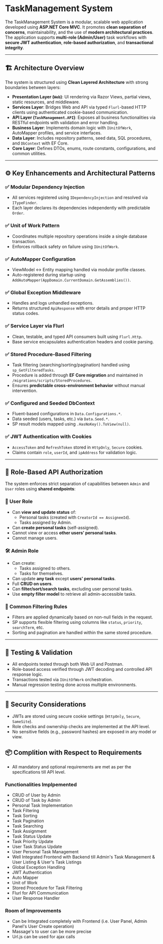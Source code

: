 ﻿# TaskManagement System

The TaskManagement System is a modular, scalable web application developed using **ASP.NET Core MVC**. It promotes **clean separation of concerns**, maintainability, and the use of **modern architectural practices**. The application supports **multi-role (Admin/User)** task workflows with **secure JWT authentication**, **role-based authorization**, and **transactional integrity**.

---

## 🏗 Architecture Overview

The system is structured using **Clean Layered Architecture** with strong boundaries between layers:

- **Presentation Layer (`Web`)**: UI rendering via Razor Views, partial views, static resources, and middleware.
- **Services Layer**: Bridges Web and API via typed `Flurl`-based HTTP clients using authenticated cookie-based communication.
- **API Layer (`TaskManagement.API`)**: Exposes all business functionalities via RESTful endpoints with validation and error handling.
- **Business Layer**: Implements domain logic with `IUnitOfWork`, AutoMapper profiles, and service interfaces.
- **Data Layer**: Includes repository patterns, seed data, SQL procedures, and `DbContext` with EF Core.
- **Core Layer**: Defines DTOs, enums, route constants, configurations, and common utilities.

---

## ⚙ Key Enhancements and Architectural Patterns

### ✅ Modular Dependency Injection
- All services registered using `IDependencyInjection` and resolved via `ITypeFinder`.
- Each layer declares its dependencies independently with predictable `Order`.

### ✅ Unit of Work Pattern
- Coordinates multiple repository operations inside a single database transaction.
- Enforces rollback safety on failure using `IUnitOfWork`.

### ✅ AutoMapper Configuration
- ViewModel ↔ Entity mapping handled via modular profile classes.
- Auto-registered during startup using `AddAutoMapper(AppDomain.CurrentDomain.GetAssemblies())`.

### ✅ Global Exception Middleware
- Handles and logs unhandled exceptions.
- Returns structured `ApiResponse` with error details and proper HTTP status codes.

### ✅ Service Layer via Flurl
- Clean, testable, and typed API consumers built using `Flurl.Http`.
- Base service encapsulates authentication headers and cookie parsing.

### ✅ Stored Procedure-Based Filtering
- Task filtering (searching/sorting/pagination) handled using `sp_GetFilteredTasks`.
- Procedure is added through **EF Core migration** and maintained in `/migrations/scripts/StoredProcedures`.
- Ensures **predictable cross-environment behavior** without manual intervention.

### ✅ Configured and Seeded DbContext
- Fluent-based configurations in `Data.Configurations.*`.
- Data seeded (users, tasks, etc.) via `Data.Seed.*`.
- SP result models mapped using `.HasNoKey().ToView(null)`.

### ✅ JWT Authentication with Cookies
- `AccessToken` and `RefreshToken` stored in `HttpOnly`, `Secure` cookies.
- Claims contain `role`, `userId`, and `ipAddress` for validation logic.

---

## 🔐 Role-Based API Authorization

The system enforces strict separation of capabilities between `Admin` and `User` roles using **shared endpoints**:

### 👤 User Role
- Can **view and update status** of:
  - Personal tasks (created with `CreatorId == AssigneeId`).
  - Tasks assigned by Admin.
- Can **create personal tasks** (self-assigned).
- Cannot view or access **other users’ personal tasks**.
- Cannot manage users.

### 🛠 Admin Role
- Can create:
  - Tasks assigned to others.
  - Tasks for themselves.
- Can update **any task** except **users' personal tasks**.
- Full **CRUD on users**.
- Can **filter/sort/search tasks**, excluding user personal tasks.
- Use **empty filter model** to retrieve all admin-accessible tasks.

### 🔁 Common Filtering Rules
- Filters are applied dynamically based on non-null fields in the request.
- SP supports flexible filtering using columns like `status`, `priority`, `searchTerm`, etc.
- Sorting and pagination are handled within the same stored procedure.

---

## 🧪 Testing & Validation

- All endpoints tested through both Web UI and Postman.
- Role-based access verified through JWT decoding and controlled API response logic.
- Transactions tested via `IUnitOfWork` orchestration.
- Manual regression testing done across multiple environments.

---

## 🔐 Security Considerations

- JWTs are stored using secure cookie settings (`HttpOnly`, `Secure`, `SameSite`).
- Role checks and ownership checks are implemented at the API level.
- No sensitive fields (e.g., password hashes) are exposed in any model or view.


## 📦 Complition with Respect to Requirements

- All mandatory and optional requirements are met as per the specifications till API level.

### Functionalities Implpemented 
- CRUD of User by Admin
- CRUD of Task by Admin
- Personal Task Implementation
- Task Filtering
- Task Sorting
- Task Pagination
- Task Searching
- Task Assignment
- Task Status Update
- Task Priority Update
- User Task Status Update
- User Personal Task Management
- Well Integrated Frontend with Backend till Admin's Task Management & User Listing & User's Task Listings
- Global Exception Handling
- JWT Authentication
- Auto Mapper 
- Unit of Work
- Stored Procedure for Task Filtering
- Flurl for API Communication
- User Response Handler 


### Room of Improvements
- Can be Integrated completely with Frontend (i.e. User Panel, Admin Panel's User Create operation)
- Massage's to user can be more precise 
- Url.js can be used for ajax calls 